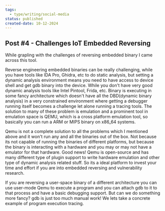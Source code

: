 ```yaml
---
tags:
  - type/writing/social-media
status: published
created-date: 10-12-2024
---
```

## Post #4 - Challenges IoT Embedded Reversing

While grapling with the challenges of reversing embedded binary I came across this tool.

Reverse engineering embedded binaries can be really challenging, while you have tools like IDA Pro, Ghidra, etc to do static analysis, but setting a dynamic analysis environment means you need to have access to device shell and get gdb binary into the device. While you don't have very good dynamic analysis tools like Intel Pintool, Frida, etc. Binary is executing in some fancy architecture which doesn't have all the DBD(dynamic binary analysis) in a very constrained environment where getting a debugger running itself becomes a challenge let alone running a tracing tools. The solution to many of these problem is emulation and a prominent tool in emulation space is QEMU, which is a cross platform emulation tool, so basically you can run a ARM or MIPS binary on x86_64 systems.

Qemu is not a complete solution to all the problems which I mentioned above and it won't run any and all the binaries out of the box. Not because its not capable of running the binaries of different platforms, but because the binary is interacting with a hardware and you may or may not have a emulator for that hardware. Good news! Qemu is open-source and has many different type of plugin support to write hardware emulation and other type of dynamic analysis related stuff. So its a ideal platform to invest your time and effort if you are into embedded reversing and vulnerability research.

If you are reversing a user-space binary of a different architecture you can use user-mode Qemu to execute a program and you can attach gdb to it to that process and have a basic debugging support. But can we do something more fancy? gdb is just too much manual work! We lets take a concrete example of program execution tracing.